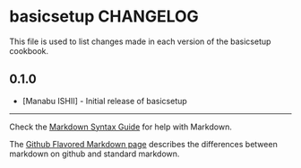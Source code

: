 basicsetup CHANGELOG
====================

This file is used to list changes made in each version of the basicsetup cookbook.

0.1.0
-----
- [Manabu ISHII] - Initial release of basicsetup

- - -
Check the [Markdown Syntax Guide](http://daringfireball.net/projects/markdown/syntax) for help with Markdown.

The [Github Flavored Markdown page](http://github.github.com/github-flavored-markdown/) describes the differences between markdown on github and standard markdown.
